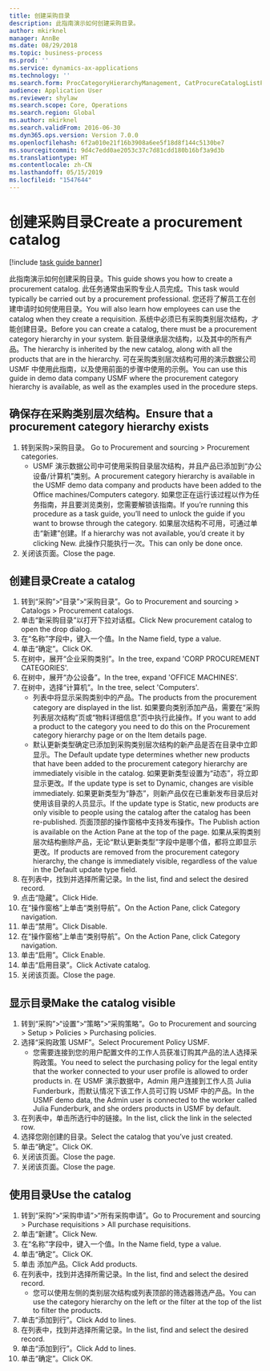 ```yaml
---
title: 创建采购目录
description: 此指南演示如何创建采购目录。
author: mkirknel
manager: AnnBe
ms.date: 08/29/2018
ms.topic: business-process
ms.prod: ''
ms.service: dynamics-ax-applications
ms.technology: ''
ms.search.form: ProcCategoryHierarchyManagement, CatProcureCatalogListPage, CatProcureCatalogCreate, CatProcureCatalogEdit, SysPolicyListPage, SysPolicy, CatCatalogPolicyRule, PurchReqTableListPage, PurchReqCreate, PurchReqTable, PurchReqAddItem
audience: Application User
ms.reviewer: shylaw
ms.search.scope: Core, Operations
ms.search.region: Global
ms.author: mkirknel
ms.search.validFrom: 2016-06-30
ms.dyn365.ops.version: Version 7.0.0
ms.openlocfilehash: 6f2a010e21f16b3908a6ee5f18d8f144c5130be7
ms.sourcegitcommit: 9d4c7edd0ae2053c37c7d81cdd180b16bf3a9d3b
ms.translationtype: HT
ms.contentlocale: zh-CN
ms.lasthandoff: 05/15/2019
ms.locfileid: "1547644"
---
```

# <a name="create-a-procurement-catalog"></a><span data-ttu-id="0ad79-103">创建采购目录</span><span class="sxs-lookup"><span data-stu-id="0ad79-103">Create a procurement catalog</span></span>

[!include [task guide banner](../../includes/task-guide-banner.md)]

<span data-ttu-id="0ad79-104">此指南演示如何创建采购目录。</span><span class="sxs-lookup"><span data-stu-id="0ad79-104">This guide shows you how to create a procurement catalog.</span></span> <span data-ttu-id="0ad79-105">此任务通常由采购专业人员完成。</span><span class="sxs-lookup"><span data-stu-id="0ad79-105">This task would typically be carried out by a procurement professional.</span></span> <span data-ttu-id="0ad79-106">您还将了解员工在创建申请时如何使用目录。</span><span class="sxs-lookup"><span data-stu-id="0ad79-106">You will also learn how employees can use the catalog when they create a requisition.</span></span> <span data-ttu-id="0ad79-107">系统中必须已有采购类别层次结构，才能创建目录。</span><span class="sxs-lookup"><span data-stu-id="0ad79-107">Before you can create a catalog, there must be a procurement category hierarchy in your system.</span></span> <span data-ttu-id="0ad79-108">新目录继承层次结构，以及其中的所有产品。</span><span class="sxs-lookup"><span data-stu-id="0ad79-108">The hierarchy is inherited by the new catalog, along with all the products that are in the hierarchy.</span></span> <span data-ttu-id="0ad79-109">可在采购类别层次结构可用的演示数据公司 USMF 中使用此指南，以及使用前面的步骤中使用的示例。</span><span class="sxs-lookup"><span data-stu-id="0ad79-109">You can use this guide in demo data company USMF where the procurement category hierarchy is available, as well as the examples used in the procedure steps.</span></span>


## <a name="ensure-that-a-procurement-category-hierarchy-exists"></a><span data-ttu-id="0ad79-110">确保存在采购类别层次结构。</span><span class="sxs-lookup"><span data-stu-id="0ad79-110">Ensure that a procurement category hierarchy exists</span></span>
1. <span data-ttu-id="0ad79-111">转到采购>采购目录。 </span><span class="sxs-lookup"><span data-stu-id="0ad79-111">Go to Procurement and sourcing > Procurement categories.</span></span>
    * <span data-ttu-id="0ad79-112">USMF 演示数据公司中可使用采购目录层次结构，并且产品已添加到“办公设备/计算机”类别。</span><span class="sxs-lookup"><span data-stu-id="0ad79-112">A procurement category hierarchy is available in the USMF demo data company and products have been added to the Office machines/Computers category.</span></span> <span data-ttu-id="0ad79-113">如果您正在运行该过程以作为任务指南，并且要浏览类别，您需要解锁该指南。</span><span class="sxs-lookup"><span data-stu-id="0ad79-113">If you’re running this procedure as a task guide, you’ll need to unlock the guide if you want to browse through the category.</span></span> <span data-ttu-id="0ad79-114">如果层次结构不可用，可通过单击“新建”创建。</span><span class="sxs-lookup"><span data-stu-id="0ad79-114">If a hierarchy was not available, you’d create it by clicking New.</span></span> <span data-ttu-id="0ad79-115">此操作只能执行一次。</span><span class="sxs-lookup"><span data-stu-id="0ad79-115">This can only be done once.</span></span>  
2. <span data-ttu-id="0ad79-116">关闭该页面。</span><span class="sxs-lookup"><span data-stu-id="0ad79-116">Close the page.</span></span>

## <a name="create-a-catalog"></a><span data-ttu-id="0ad79-117">创建目录</span><span class="sxs-lookup"><span data-stu-id="0ad79-117">Create a catalog</span></span>
1. <span data-ttu-id="0ad79-118">转到“采购”>“目录”>“采购目录”。</span><span class="sxs-lookup"><span data-stu-id="0ad79-118">Go to Procurement and sourcing > Catalogs > Procurement catalogs.</span></span>
2. <span data-ttu-id="0ad79-119">单击“新采购目录”以打开下拉对话框。</span><span class="sxs-lookup"><span data-stu-id="0ad79-119">Click New procurement catalog to open the drop dialog.</span></span>
3. <span data-ttu-id="0ad79-120">在“名称”字段中，键入一个值。</span><span class="sxs-lookup"><span data-stu-id="0ad79-120">In the Name field, type a value.</span></span>
4. <span data-ttu-id="0ad79-121">单击“确定”。</span><span class="sxs-lookup"><span data-stu-id="0ad79-121">Click OK.</span></span>
5. <span data-ttu-id="0ad79-122">在树中，展开“企业采购类别”。</span><span class="sxs-lookup"><span data-stu-id="0ad79-122">In the tree, expand 'CORP PROCUREMENT CATEGORIES'.</span></span>
6. <span data-ttu-id="0ad79-123">在树中，展开“办公设备”。</span><span class="sxs-lookup"><span data-stu-id="0ad79-123">In the tree, expand 'OFFICE MACHINES'.</span></span>
7. <span data-ttu-id="0ad79-124">在树中，选择“计算机”。</span><span class="sxs-lookup"><span data-stu-id="0ad79-124">In the tree, select 'Computers'.</span></span>
    * <span data-ttu-id="0ad79-125">列表中将显示采购类别中的产品。</span><span class="sxs-lookup"><span data-stu-id="0ad79-125">The products from the procurement category are displayed in the list.</span></span> <span data-ttu-id="0ad79-126">如果要向类别添加产品，需要在“采购列表层次结构”页或“物料详细信息”页中执行此操作。</span><span class="sxs-lookup"><span data-stu-id="0ad79-126">If you want to add a product to the category you need to do this on the Procurement category hierarchy page or on the Item details page.</span></span>  
    * <span data-ttu-id="0ad79-127">默认更新类型确定已添加到采购类别层次结构的新产品是否在目录中立即显示。</span><span class="sxs-lookup"><span data-stu-id="0ad79-127">The Default update type determines whether new products that have been added to the procurement category hierarchy are immediately visible in the catalog.</span></span> <span data-ttu-id="0ad79-128">如果更新类型设置为“动态”，将立即显示更改。</span><span class="sxs-lookup"><span data-stu-id="0ad79-128">If the update type is set to Dynamic, changes are visible immediately.</span></span> <span data-ttu-id="0ad79-129">如果更新类型为“静态”，则新产品仅在已重新发布目录后对使用该目录的人员显示。</span><span class="sxs-lookup"><span data-stu-id="0ad79-129">If the update type is Static, new products are only visible to people using the catalog after the catalog has been re-published.</span></span> <span data-ttu-id="0ad79-130">页面顶部的操作窗格中支持发布操作。</span><span class="sxs-lookup"><span data-stu-id="0ad79-130">The Publish action is available on the Action Pane at the top of the page.</span></span> <span data-ttu-id="0ad79-131">如果从采购类别层次结构删除产品，无论“默认更新类型”字段中是哪个值，都将立即显示更改。</span><span class="sxs-lookup"><span data-stu-id="0ad79-131">If products are removed from the procurement category hierarchy, the change is immediately visible, regardless of the value in the Default update type field.</span></span>  
8. <span data-ttu-id="0ad79-132">在列表中，找到并选择所需记录。</span><span class="sxs-lookup"><span data-stu-id="0ad79-132">In the list, find and select the desired record.</span></span>
9. <span data-ttu-id="0ad79-133">点击“隐藏”。</span><span class="sxs-lookup"><span data-stu-id="0ad79-133">Click Hide.</span></span>
10. <span data-ttu-id="0ad79-134">在“操作窗格”上单击“类别导航”。</span><span class="sxs-lookup"><span data-stu-id="0ad79-134">On the Action Pane, click Category navigation.</span></span>
11. <span data-ttu-id="0ad79-135">单击“禁用”。</span><span class="sxs-lookup"><span data-stu-id="0ad79-135">Click Disable.</span></span>
12. <span data-ttu-id="0ad79-136">在“操作窗格”上单击“类别导航”。</span><span class="sxs-lookup"><span data-stu-id="0ad79-136">On the Action Pane, click Category navigation.</span></span>
13. <span data-ttu-id="0ad79-137">单击“启用”。</span><span class="sxs-lookup"><span data-stu-id="0ad79-137">Click Enable.</span></span>
14. <span data-ttu-id="0ad79-138">单击“启用目录”。</span><span class="sxs-lookup"><span data-stu-id="0ad79-138">Click Activate catalog.</span></span>
15. <span data-ttu-id="0ad79-139">关闭该页面。</span><span class="sxs-lookup"><span data-stu-id="0ad79-139">Close the page.</span></span>

## <a name="make-the-catalog-visible"></a><span data-ttu-id="0ad79-140">显示目录</span><span class="sxs-lookup"><span data-stu-id="0ad79-140">Make the catalog visible</span></span>
1. <span data-ttu-id="0ad79-141">转到“采购”>“设置”>“策略”>“采购策略”。</span><span class="sxs-lookup"><span data-stu-id="0ad79-141">Go to Procurement and sourcing > Setup > Policies > Purchasing policies.</span></span>
2. <span data-ttu-id="0ad79-142">选择“采购政策 USMF”。</span><span class="sxs-lookup"><span data-stu-id="0ad79-142">Select Procurement Policy USMF.</span></span>
    * <span data-ttu-id="0ad79-143">您需要连接到您的用户配置文件的工作人员获准订购其产品的法人选择采购政策。</span><span class="sxs-lookup"><span data-stu-id="0ad79-143">You need to select the purchasing policy for the legal entity that the worker connected to your user profile is allowed to order products in.</span></span> <span data-ttu-id="0ad79-144">在 USMF 演示数据中，Admin 用户连接到工作人员 Julia Funderburk，而默认情况下该工作人员可订购 USMF 中的产品。</span><span class="sxs-lookup"><span data-stu-id="0ad79-144">In the USMF demo data, the Admin user is connected to the worker called Julia Funderburk, and she orders products in USMF by default.</span></span>  
3. <span data-ttu-id="0ad79-145">在列表中，单击所选行中的链接。</span><span class="sxs-lookup"><span data-stu-id="0ad79-145">In the list, click the link in the selected row.</span></span>
4. <span data-ttu-id="0ad79-146">选择您刚创建的目录。</span><span class="sxs-lookup"><span data-stu-id="0ad79-146">Select the catalog that you’ve just created.</span></span>
5. <span data-ttu-id="0ad79-147">单击“确定”。</span><span class="sxs-lookup"><span data-stu-id="0ad79-147">Click OK.</span></span>
6. <span data-ttu-id="0ad79-148">关闭该页面。</span><span class="sxs-lookup"><span data-stu-id="0ad79-148">Close the page.</span></span>
7. <span data-ttu-id="0ad79-149">关闭该页面。</span><span class="sxs-lookup"><span data-stu-id="0ad79-149">Close the page.</span></span>

## <a name="use-the-catalog"></a><span data-ttu-id="0ad79-150">使用目录</span><span class="sxs-lookup"><span data-stu-id="0ad79-150">Use the catalog</span></span>
1. <span data-ttu-id="0ad79-151">转到“采购”>“采购申请”>“所有采购申请”。</span><span class="sxs-lookup"><span data-stu-id="0ad79-151">Go to Procurement and sourcing > Purchase requisitions > All purchase requisitions.</span></span>
2. <span data-ttu-id="0ad79-152">单击“新建”。</span><span class="sxs-lookup"><span data-stu-id="0ad79-152">Click New.</span></span>
3. <span data-ttu-id="0ad79-153">在“名称”字段中，键入一个值。</span><span class="sxs-lookup"><span data-stu-id="0ad79-153">In the Name field, type a value.</span></span>
4. <span data-ttu-id="0ad79-154">单击“确定”。</span><span class="sxs-lookup"><span data-stu-id="0ad79-154">Click OK.</span></span>
5. <span data-ttu-id="0ad79-155">单击 添加产品。</span><span class="sxs-lookup"><span data-stu-id="0ad79-155">Click Add products.</span></span>
6. <span data-ttu-id="0ad79-156">在列表中，找到并选择所需记录。</span><span class="sxs-lookup"><span data-stu-id="0ad79-156">In the list, find and select the desired record.</span></span>
    * <span data-ttu-id="0ad79-157">您可以使用左侧的类别层次结构或列表顶部的筛选器筛选产品。</span><span class="sxs-lookup"><span data-stu-id="0ad79-157">You can use the category hierarchy on the left or the filter at the top of the list to filter the products.</span></span>  
7. <span data-ttu-id="0ad79-158">单击“添加到行”。</span><span class="sxs-lookup"><span data-stu-id="0ad79-158">Click Add to lines.</span></span>
8. <span data-ttu-id="0ad79-159">在列表中，找到并选择所需记录。</span><span class="sxs-lookup"><span data-stu-id="0ad79-159">In the list, find and select the desired record.</span></span>
9. <span data-ttu-id="0ad79-160">单击“添加到行”。</span><span class="sxs-lookup"><span data-stu-id="0ad79-160">Click Add to lines.</span></span>
10. <span data-ttu-id="0ad79-161">单击“确定”。</span><span class="sxs-lookup"><span data-stu-id="0ad79-161">Click OK.</span></span>

